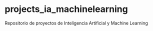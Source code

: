 # projects_ia_machinelearning
Repositorio de proyectos de Inteligencia Artificial y Machine Learning
